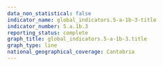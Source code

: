 ```yaml
---
data_non_statistical: false
indicator_name: global_indicators.5-a-1b-3-title
indicator_number: 5.a.1b.3
reporting_status: complete
graph_title: global_indicators.5-a-1b-3.title
graph_type: line
national_geographical_coverage: Cantabria
---
```

